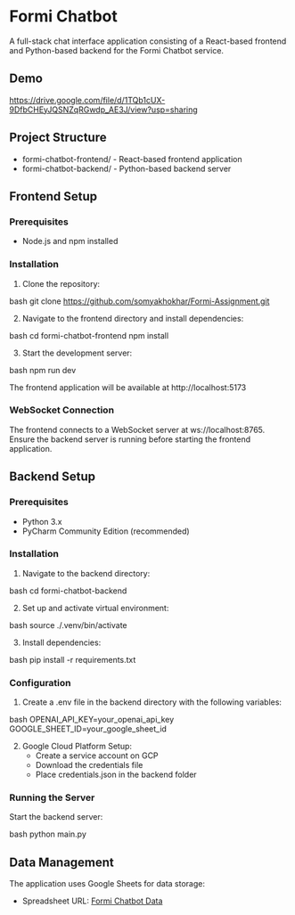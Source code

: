 
# Formi Chatbot

A full-stack chat interface application consisting of a React-based frontend and Python-based backend for the Formi Chatbot service.

## Demo

https://drive.google.com/file/d/1TQb1cUX-9DfbCHEyJQSNZqRGwdp_AE3J/view?usp=sharing

## Project Structure

- formi-chatbot-frontend/ - React-based frontend application
- formi-chatbot-backend/ - Python-based backend server

## Frontend Setup

### Prerequisites

- Node.js and npm installed

### Installation

1. Clone the repository:

bash
git clone https://github.com/somyakhokhar/Formi-Assignment.git


2. Navigate to the frontend directory and install dependencies:

bash
cd formi-chatbot-frontend
npm install


3. Start the development server:

bash
npm run dev


The frontend application will be available at http://localhost:5173

### WebSocket Connection

The frontend connects to a WebSocket server at ws://localhost:8765. Ensure the backend server is running before starting the frontend application.

## Backend Setup

### Prerequisites

- Python 3.x
- PyCharm Community Edition (recommended)

### Installation

1. Navigate to the backend directory:

bash
cd formi-chatbot-backend


2. Set up and activate virtual environment:

bash
source ./.venv/bin/activate


3. Install dependencies:

bash
pip install -r requirements.txt


### Configuration

1. Create a .env file in the backend directory with the following variables:

bash
OPENAI_API_KEY=your_openai_api_key
GOOGLE_SHEET_ID=your_google_sheet_id


2. Google Cloud Platform Setup:
   - Create a service account on GCP
   - Download the credentials file
   - Place credentials.json in the backend folder

### Running the Server

Start the backend server:

bash
python main.py


## Data Management

The application uses Google Sheets for data storage:

- Spreadsheet URL: [Formi Chatbot Data](https://docs.google.com/spreadsheets/d/1n-v04zXcOnVZmSKHshgGKFwbkd_trzT6ws6WindW6gE/edit?gid=0#gid=0)

